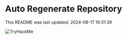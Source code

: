 # Auto Regenerate Repository

This README was last updated: 2024-08-17 19:31:39

 ![TryHackMe](https://tryhackme.com/badge/533634)